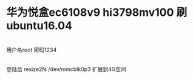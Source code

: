 # 华为悦盒ec6108v9 hi3798mv100 刷ubuntu16.04

<br>用户名root 密码1234

<br>登陆后 resize2fs /dev/mmcblk0p3 扩展到4G空间
